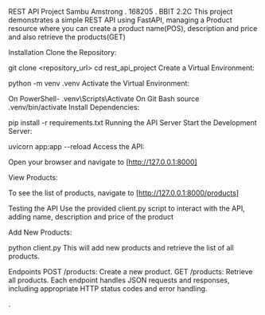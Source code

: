 REST API Project
Sambu Amstrong .
168205 .
BBIT 2.2C 
This project demonstrates a simple REST API using FastAPI, managing a Product resource where you can create a product name(POS), description and price and also retrieve the products(GET)

Installation
Clone the Repository:

git clone <repository_url>
cd rest_api_project
Create a Virtual Environment:

python -m venv .venv
Activate the Virtual Environment:

On PowerShell-
.venv\Scripts\Activate
On Git Bash
source .venv/bin/activate
Install Dependencies:

pip install -r requirements.txt
Running the API Server
Start the Development Server:

uvicorn app:app --reload
Access the API:

Open your browser and navigate to [http://127.0.0.1:8000]

View Products:

To see the list of products, navigate to [http://127.0.0.1:8000/products]

Testing the API
Use the provided client.py script to interact with the API, adding name, description and price of the product

Add New Products:

python client.py
This will add new products and retrieve the list of all products.

Endpoints
POST /products: Create a new product.
GET /products: Retrieve all products.
Each endpoint handles JSON requests and responses, including appropriate HTTP status codes and error handling.

.
